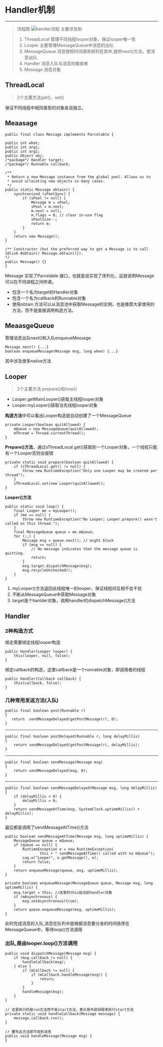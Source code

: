 # Handler机制 #
---
> 流程图
> ![handler流程](https://img-blog.csdn.net/20180620112532709?watermark/2/text/aHR0cHM6Ly9ibG9nLmNzZG4ubmV0L3FpamluZ2xhaQ==/font/5a6L5L2T/fontsize/400/fill/I0JBQkFCMA==/dissolve/70)
> 主要涉及到
> 
> 1. ThreadLocal 管理不同线程looper对象，保证looper唯一性
> 2. Looper 主要管理MessageQueue中消息的出队
> 3. MessageQueue 消息按照时间顺序排列在其中,提供next()方法，使消息出队
> 4. Handler 消息入队与消息的接收者
> 5. Message 消息对象

## ThreadLocal ##
> 2个主要方法get()、set()

保证不同线程中相同类型的对象各自独立。
## Meaasage ##
    public final class Message implements Parcelable {
 
    public int what;
    public int arg1; 
    public int arg2;
    public Object obj;
    /*package*/ Handler target;
    /*package*/ Runnable callback;
 
    /**
     * Return a new Message instance from the global pool. Allows us to
     * avoid allocating new objects in many cases.
     */
    public static Message obtain() {
        synchronized (sPoolSync) {
            if (sPool != null) {
                Message m = sPool;
                sPool = m.next;
                m.next = null;
                m.flags = 0; // clear in-use flag
                sPoolSize--;
                return m;
            }
        }
        return new Message();
    }
 
    /** Constructor (but the preferred way to get a Message is to call {@link #obtain() Message.obtain()}).
    */
    public Message() {}
	}
Message 实现了Parcelable 接口，也就是说实现了序列化，这就说明Message可以在不同进程之间传递。

- 包含一个名为target的Handler对象
- 包含一个名为callback的Runnable对象
- 使用obtain 方法可以从消息池中获取Message的实例，也是推荐大家使用的方法，而不是直接调用构造方法。
## MeaasgeQueue ##
管理消息出队next()和入队enqueueMessage

	Message next() {...}
	boolean enqueueMessage(Message msg, long when) {...}
	
其中涉及很多native方法
## Looper ##
> 2个主要方法 prepare()和loop()

- Looper.getMainLooper()获取主线程looper对象
- Looper.myLooper()获取当先线程looper对象


**构造方法**中可以看出Looper构造是自动创建了一个MessageQueue

	private Looper(boolean quitAllowed) {
        mQueue = new MessageQueue(quitAllowed);
        mThread = Thread.currentThread();
    }
**Prepare()方法**，通过sThreadLocal.get()获取到一个Looper对象，一个线程只能有一个Looper否则会报错

    private static void prepare(boolean quitAllowed) {
        if (sThreadLocal.get() != null) {
            throw new RuntimeException("Only one Looper may be created per thread");
        }
        sThreadLocal.set(new Looper(quitAllowed));
    }
**Looper()方法**

	public static void loop() {
        final Looper me = myLooper();
        if (me == null) {
            throw new RuntimeException("No Looper; Looper.prepare() wasn't called on this thread.");
        }
        final MessageQueue queue = me.mQueue;
        for (;;) {
            Message msg = queue.next(); // might block
            if (msg == null) {
                // No message indicates that the message queue is quitting.
                return;
            }
            msg.target.dispatchMessage(msg);
            msg.recycleUnchecked();
        }
    }

1. myLooper()方法返回此线程唯一的looper，保证线程间互相不会干扰
2. 不断从MessageQueue中获取Message对象
3. target是个hanlder对象，调用handler的dispatchMessage()方法
## Handler ##
### 2种构造方式 ###
绑定需要绑定线程looper构造

	public Handler(Looper looper) {
        this(looper, null, false);
    }
绑定callback的构造，这里callback是一个runnable对象，即调用者的线程

	public Handler(Callback callback) {
        this(callback, false);
    }
### 几种常用发送方法(入队) ###
    public final boolean post(Runnable r)
    {
       return  sendMessageDelayed(getPostMessage(r), 0);
	}

----------

	public final boolean postDelayed(Runnable r, long delayMillis)
    {
        return sendMessageDelayed(getPostMessage(r), delayMillis);
    }

----------
	public final boolean sendMessage(Message msg)
    {
        return sendMessageDelayed(msg, 0);
    }

----------
    public final boolean sendMessageDelayed(Message msg, long delayMillis)
    {
        if (delayMillis < 0) {
            delayMillis = 0;
        }
        return sendMessageAtTime(msg, SystemClock.uptimeMillis() + delayMillis);
    }

最后都是调用了sendMessageAtTime()方法

	public boolean sendMessageAtTime(Message msg, long uptimeMillis) {
        MessageQueue queue = mQueue;
        if (queue == null) {
            RuntimeException e = new RuntimeException(
                    this + " sendMessageAtTime() called with no mQueue");
            Log.w("Looper", e.getMessage(), e);
            return false;
        }
        return enqueueMessage(queue, msg, uptimeMillis);
    }

	private boolean enqueueMessage(MessageQueue queue, Message msg, long uptimeMillis) {
        msg.target = this; //这里的this指当前handler对象
        if (mAsynchronous) {
            msg.setAsynchronous(true);
        }
        return queue.enqueueMessage(msg, uptimeMillis);
    }
此时完成消息的入队,消息在队列中是根据消息要分发的时间排序在MessageQueue中，等待loop()方法调用
### 出队,是由looper.loop()方法调用 ###

	public void dispatchMessage(Message msg) {
        if (msg.callback != null) {
            handleCallback(msg);
        } else {
            if (mCallback != null) {
                if (mCallback.handleMessage(msg)) {
                    return;
                }
            }
            handleMessage(msg);
        }
    }

	// 这里执行的是run方法而不是start方法，表示是外部线程来执行start方法
	private static void handleCallback(Message message) {
        message.callback.run();
    }

  	// 覆写此方法即可收到消息
	public void handleMessage(Message msg) {
    }